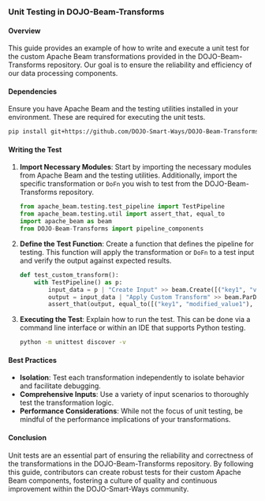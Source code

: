 ### Unit Testing in DOJO-Beam-Transforms

#### Overview
This guide provides an example of how to write and execute a unit test for the custom Apache Beam transformations provided in the DOJO-Beam-Transforms repository. Our goal is to ensure the reliability and efficiency of our data processing components.

#### Dependencies
Ensure you have Apache Beam and the testing utilities installed in your environment. These are required for executing the unit tests.

```bash
pip install git+https://github.com/DOJO-Smart-Ways/DOJO-Beam-Transforms.git#egg=dojo-beam-transforms
```

#### Writing the Test
1. **Import Necessary Modules**: Start by importing the necessary modules from Apache Beam and the testing utilities. Additionally, import the specific transformation or `DoFn` you wish to test from the DOJO-Beam-Transforms repository.

    ```python
    from apache_beam.testing.test_pipeline import TestPipeline
    from apache_beam.testing.util import assert_that, equal_to
    import apache_beam as beam
    from DOJO-Beam-Transforms import pipeline_components
    ```

2. **Define the Test Function**: Create a function that defines the pipeline for testing. This function will apply the transformation or `DoFn` to a test input and verify the output against expected results.

    ```python
    def test_custom_transform():
        with TestPipeline() as p:
            input_data = p | "Create Input" >> beam.Create([("key1", "value1"), ("key2", "value2")])
            output = input_data | "Apply Custom Transform" >> beam.ParDo(custom_transform())
            assert_that(output, equal_to([("key1", "modified_value1"), ("key2", "modified_value2")]), label='CheckOutput')
    ```

3. **Executing the Test**: Explain how to run the test. This can be done via a command line interface or within an IDE that supports Python testing.

    ```bash
    python -m unittest discover -v
    ```

#### Best Practices
- **Isolation**: Test each transformation independently to isolate behavior and facilitate debugging.
- **Comprehensive Inputs**: Use a variety of input scenarios to thoroughly test the transformation logic.
- **Performance Considerations**: While not the focus of unit testing, be mindful of the performance implications of your transformations.

#### Conclusion
Unit tests are an essential part of ensuring the reliability and correctness of the transformations in the DOJO-Beam-Transforms repository. By following this guide, contributors can create robust tests for their custom Apache Beam components, fostering a culture of quality and continuous improvement within the DOJO-Smart-Ways community.
